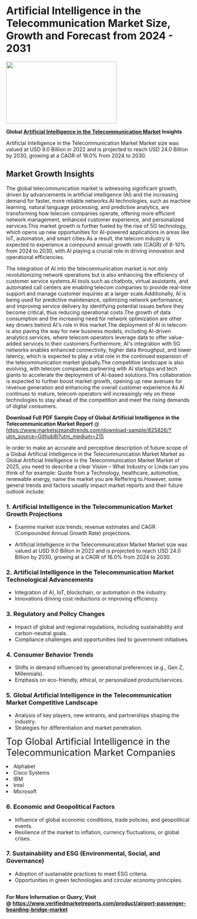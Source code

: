 <H1>Artificial Intelligence in the Telecommunication Market Size, Growth and Forecast from 2024 - 2031</H1><img class="aligncenter size-medium wp-image-584254" src="https://thirdeyenews.in/wp-content/uploads/2024/09/Global-Market-Research-300x168.jpeg" alt="" width="300" height="168" /><p><strong>Global&nbsp;<a href="https://www.marketsizeandtrends.com/download-sample/825826/?utm_source=Github8j?utm_medium=215">Artificial Intelligence in the Telecommunication Market</a> Insights</strong></p><p>Artificial Intelligence in the Telecommunication Market Market size was valued at USD 9.0 Billion in 2022 and is projected to reach USD 24.0 Billion by 2030, growing at a CAGR of 16.0% from 2024 to 2030.</p><p><h2>Market Growth Insights</h2> <p>The global telecommunication market is witnessing significant growth, driven by advancements in artificial intelligence (AI) and the increasing demand for faster, more reliable networks.AI technologies, such as machine learning, natural language processing, and predictive analytics, are transforming how telecom companies operate, offering more efficient network management, enhanced customer experience, and personalized services.This market growth is further fueled by the rise of 5G technology, which opens up new opportunities for AI-powered applications in areas like IoT, automation, and smart cities.As a result, the telecom industry is expected to experience a compound annual growth rate (CAGR) of 8-10% from 2024 to 2030, with AI playing a crucial role in driving innovation and operational efficiencies.</p> <p>The integration of AI into the telecommunication market is not only revolutionizing network operations but is also enhancing the efficiency of customer service systems.AI tools such as chatbots, virtual assistants, and automated call centers are enabling telecom companies to provide real-time support and manage customer inquiries at a larger scale.Additionally, AI is being used for predictive maintenance, optimizing network performance, and improving service delivery by identifying potential issues before they become critical, thus reducing operational costs.The growth of data consumption and the increasing need for network optimization are other key drivers behind AI's role in this market.The deployment of AI in telecom is also paving the way for new business models, including AI-driven analytics services, where telecom operators leverage data to offer value-added services to their customers.Furthermore, AI's integration with 5G networks enables enhanced connectivity, higher data throughput, and lower latency, which is expected to play a vital role in the continued expansion of the telecommunication market globally.The competitive landscape is also evolving, with telecom companies partnering with AI startups and tech giants to accelerate the deployment of AI-based solutions.This collaboration is expected to further boost market growth, opening up new avenues for revenue generation and enhancing the overall customer experience.As AI continues to mature, telecom operators will increasingly rely on these technologies to stay ahead of the competition and meet the rising demands of digital consumers.<p><span class=""><strong>Download Full PDF Sample Copy of Global Artificial Intelligence in the Telecommunication Market Report</strong> @ <a href="https://www.marketsizeandtrends.com/download-sample/825826/?utm_source=Github8j?utm_medium=215" target="_blank">https://www.marketsizeandtrends.com/download-sample/825826/?utm_source=Github8j?utm_medium=215</a></span></p><p>In order to make an accurate and perceptive description of future scope of a Global&nbsp;Artificial Intelligence in the Telecommunication Market Market as Global&nbsp;Artificial Intelligence in the Telecommunication Market Market of 2025, you need to describe a clear Vision &ndash; What Industry or Linda can you think of for example: Quote from a Technology, healthcare, automotive, renewable energy, name the market you are Reffering to.However, some general trends and factors usually impact market reports and their future outlook include:</p><h3>1.&nbsp;<strong>Artificial Intelligence in the Telecommunication Market Growth Projections</strong></h3><ul><li>Examine market size trends, revenue estimates and CAGR (Compounded Annual Growth Rate) projections.</li><li><p>Artificial Intelligence in the Telecommunication Market Market size was valued at USD 9.0 Billion in 2022 and is projected to reach USD 24.0 Billion by 2030, growing at a CAGR of 16.0% from 2024 to 2030.</p></li></ul><h3>2.&nbsp;<strong>Artificial Intelligence in the Telecommunication Market Technological Advancements</strong></h3><ul><li>Integration of AI, IoT, blockchain, or automation in the industry.</li><li>Innovations driving cost reductions or improving efficiency.</li></ul><h3>3.&nbsp;<strong>Regulatory and Policy Changes</strong></h3><ul><li>Impact of global and regional regulations, including sustainability and carbon-neutral goals.</li><li>Compliance challenges and opportunities tied to government initiatives.</li></ul><h3>4.&nbsp;<strong>Consumer Behavior Trends</strong></h3><ul><li>Shifts in demand influenced by generational preferences (e.g., Gen Z, Millennials).</li><li>Emphasis on eco-friendly, ethical, or personalized products/services.</li></ul><h3>5.&nbsp;<strong>Global Artificial Intelligence in the Telecommunication Market Competitive Landscape</strong></h3><ul><li>Analysis of key players, new entrants, and partnerships shaping the industry.</li><li>Strategies for differentiation and market penetration.</li></ul><p data-pm-slice="1 1 []"><span style="color: inherit; font-family: inherit; font-size: 25px;">Top Global Artificial Intelligence in the Telecommunication Market Companies</span></p><div class="" data-test-id=""><p><li>Alphabet</li><li> Cisco Systems</li><li> IBM</li><li> Intel</li><li> Microsoft</li></p></div><h3>6.&nbsp;<strong>Economic and Geopolitical Factors</strong></h3><ul><li>Influence of global economic conditions, trade policies, and geopolitical events.</li><li>Resilience of the market to inflation, currency fluctuations, or global crises.</li></ul><h3>7.&nbsp;<strong>Sustainability and ESG (Environmental, Social, and Governance)</strong></h3><ul><li>Adoption of sustainable practices to meet ESG criteria.</li><li>Opportunities in green technologies and circular economy principles.</li></ul><h2><strong style="font-size: 14px;">For More Information or Query, Visit @&nbsp;</strong><a style="background-color: #ffffff; font-size: 14px;" href="https://www.marketsizeandtrends.com/report/artificial-intelligence-in-the-telecommunication-market/" target="_blank">https://www.verifiedmarketreports.com/product/airport-passenger-boarding-bridge-market</a></h2>